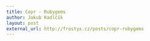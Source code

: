 ```yaml
---
title: Copr - Rubygems
author: Jakub Kadlčík
layout: post
external_url: http://frostyx.cz/posts/copr-rubygems
---
```

